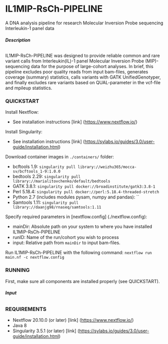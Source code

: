 # **IL1MIP-RsCh-PIPELINE**
A DNA analysis pipeline for research Molecular Inversion Probe sequencing Interleukin-1 panel data
###### **Description**
IL1MIP-RsCh-PIPELINE was designed to provide reliable common and rare variant calls from Interleukin(IL)-1 panel Molecular Inversion Probe (MIP)-sequencing data for the purpose of large-cohort analyses. In brief, this pipeline excludes poor quality reads from input bam-files, generates coverage (summary) statistics, calls variants with GATK UnifiedGenotyper, and finally excludes rare variants based on QUAL-parameter in the vcf-file and mpileup statistics.

### **QUICKSTART**
Install Nextflow:
  - See installation instructions [link] (https://www.nextflow.io/)

Install Singularity:
  - See installation instructions [link] (https://sylabs.io/guides/3.0/user-guide/installation.html)

Download container images in `./containers/` folder:
  - bcftools 1.9: `singularity pull library://weizhu365/mocca-sv/bcftools_1-9:1.0.0`
  - bedtools 2.29: `singularity pull library://marialitovchenko/default/bedtools`
  - GATK 3.8.1: `singularity pull docker://broadinstitute/gatk3:3.8-1`
  - Perl 5.18.4: `singularity pull docker://perl:5.18.4-threaded-stretch`
  - Python 2.7 (includes modules pysam, numpy and pandas): ``
  - Samtools 1.11: `singularity pull library://daanjg98/rnaseq/samtools:1.11`
  
Specify required parameters in [nextflow.config] (./nextflow.config):
  - mainDir: Absolute path on your system to where you have installed IL1MIP-RsCh-PIPELINE
  - runID: Name of the run/cohort you wish to process
  - input: Relative path from `mainDir` to input bam-files.

Run IL1MIP-RsCh-PIPELINE with the following command:
  `nextflow run main.nf -c nextflow.config`

### **RUNNING**
First, make sure all components are installed properly (see QUICKSTART).
###### **Input**


### **REQUIREMENTS**
- Nextflow 20.10.0 (or later) [link] (https://www.nextflow.io/)
- Java 8
- Singularity 3.5.1 (or later) [link] (https://sylabs.io/guides/3.0/user-guide/installation.html)
